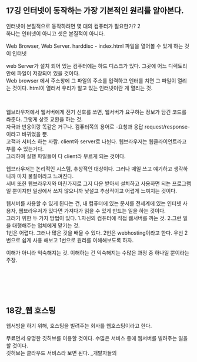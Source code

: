 # 
<!DOCTYPE html>
<html lang="en" dir="ltr">
  <head>
    <meta charset="utf-8">
    <title>17강 인터넷을 여는 열쇠</title>
  </head>


  <body>
  <h2>17깅 인터넷이 동작하는 가장 기본적인 원리를 알아본다.</h2>
  <p>인터넷이 본질적으로 동작하려면 몇 대의 컴퓨터가 필요한가? 2 <br>
  하나는 인터넷이 아니고 셋은 본질적이 아니다.  </p>

  <p>Web Browser, Web Server. harddisc - index.html 파일을 열어볼 수 있게 하는 것이 인터넷</p>

  <p>web Server가 설치 되어 있는 컴퓨터에는 하드 디스크가 있다. 그곳에 어느 디렉토리 안에 파일이 저장되어 있을 것이다. <br>
  Web browser 에서 주소창에 그 파일의 주소를 입력하고 엔터를 치면 그 파일이 열리는 것이다. html이 열러서 우리가 알고 있는 인터넷이란 게 열리는 것. <br>
  </p>
  <br>
  <p>웹브라우저에서 웹서버에게 전기 신호를 쏘면, 웹서버가 요구하는 정보가 담긴 코드를 쏴준다. 그렇게 상호 교환을 하는 것. <br>
  자극과 반응이랑 똑같은 거구나. 컴퓨터쪽의 용어로 -요청과 응답 request/response- 이라고 바뀌었을 뿐. <br>
  고객과 서비스 하는 사람. client와 server로 나뉜다. 웹브라우저는 웹클라이언트라고 부를 수 있는거다. <br>
  그리하여 실행 파일들이 다 client라 부르게 되는 것이다.
  </p>
<p>웹브라우저는 논리적인 시스템, 추상적인 대상이다. 그러나 매일 쓰고 얘기하고 생각하니까 마치 물질이라고 느껴진다. <br>
서버 또한 웹브라우저와 마찬가지로 그저 다운 받아서 설치하고 사용하면 되는 프로그램일 뿐이지만 일상에서 쓰지 않으니까 낯설고 추상적이고 어렵게 느껴지는 것이다. <br>
</p>
<p>웹서버를 사용할 수 있게 된다는 건, 내 컴퓨터에 있는 문서를 전세계에 있는 인터넷 사용자, 웹브라우저가 있다면 가져다가 읽을 수 있게 만드는 일을 하는 것이다. <br>
  그러기 위한 두 가지 방법이 있다. 1.자신의 컴퓨터에 직접 웹서버를 까는 것. 2.그런 일을 대행해주는 업체에게 맡기는 것. <br>
  1번은 어렵다. 그러나 많은 것을 배울 수 있다. 2번은 webhosting이라고 한다. 우선 2번으로 쉽게 사용 해보고 1번으로 원리를 이해해보도록 하자.
</p>
<p>
이해가 아니라 익숙해지는 것. 이해하는 건 익숙해지는 수많은 과정 중 하나일 뿐이라는 주장.</p>
<br><br><br><br>

<h2>18강_웹 호스팅</h2>
<p>웹서빙을 하기 위해, 호스팅을 빌려주는 회사를 웹호스팅이라고 한다. <br> </p>
무료면서 유명한 깃허브를 이용할 것이다. 수많은 서비스 중에 웹서버를 빌려주는 일을 할 것이다. <br>
깃허브는 클라우드 서비스라 보면 된다. _개발자들의 <br><br>

  </body>
</html>
